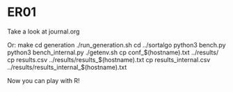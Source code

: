 # ER01

Take a look at journal.org

Or:
make
cd generation
./run_generation.sh
cd ../sortalgo
python3 bench.py
python3 bench_internal.py
./getenv.sh
cp conf_$(hostname).txt ../results/
cp results.csv ../results/results_$(hostname).txt
cp results_internal.csv ../results/results_internal_$(hostname).txt

Now you can play with R!